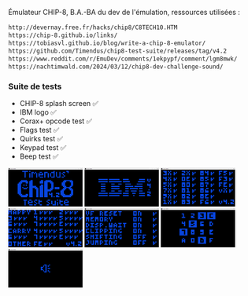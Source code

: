 Émulateur CHIP-8, B.A.-BA du dev de l'émulation, ressources utilisées :
```
http://devernay.free.fr/hacks/chip8/C8TECH10.HTM
https://chip-8.github.io/links/
https://tobiasvl.github.io/blog/write-a-chip-8-emulator/
https://github.com/Timendus/chip8-test-suite/releases/tag/v4.2
https://www.reddit.com/r/EmuDev/comments/1ekpypf/comment/lgm8mwk/
https://nachtimwald.com/2024/03/12/chip8-dev-challenge-sound/
```

### Suite de tests

- CHIP-8 splash screen ✅
- IBM logo ✅
- Corax+ opcode test ✅
- Flags test ✅
- Quirks test ✅
- Keypad test ✅
- Beep test ✅

<img src="./Captures/CHIP8-Logo.png" width="30%" height="30%" style="display: inline-block;">
<img src="./Captures/IBM-Logo.png" width="30%" height="30%" style="display: inline-block;">
<img src="./Captures/Corax+.png" width="30%" height="30%" style="display: inline-block;">
<img src="./Captures/Flags.png" width="30%" height="30%" style="display: inline-block;">
<img src="./Captures/Quirks.png" width="30%" height="30%" style="display: inline-block;">
<img src="./Captures/Keypad.png" width="30%" height="30%" style="display: inline-block;">
<img src="./Captures/Beep.png" width="30%" height="30%" style="display: inline-block;">
